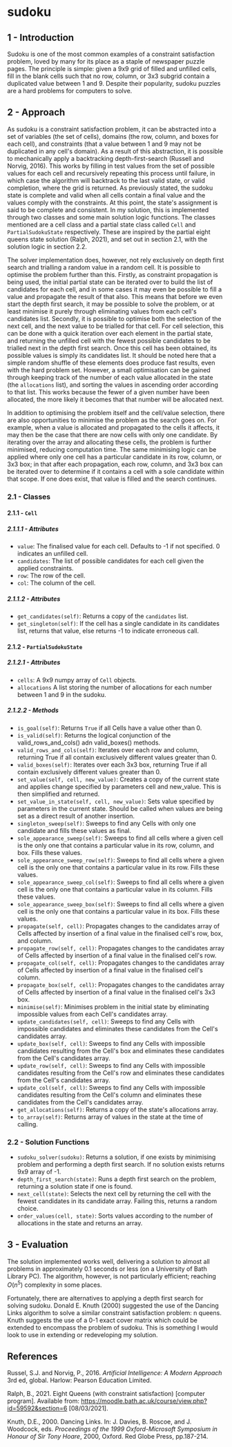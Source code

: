 # sudoku

## 1 - Introduction
Sudoku is one of the most common examples of a constraint satisfaction problem, loved by many for its place as a staple of newspaper puzzle pages. The principle is simple: given a 9x9 grid of filled and unfilled cells, fill in the blank cells such that no row, column, or 3x3 subgrid contain a duplicated value between 1 and 9. Despite their popularity, sudoku puzzles are a hard problems for computers to solve.

## 2 - Approach

As sudoku is a constraint satisfaction problem, it can be abstracted into a set of variables (the set of cells), domains (the row, column, and boxes for each cell), and constraints (that a value between 1 and 9 may not be duplicated in any cell's domain). As a result of this abstraction, it is possible to mechanically apply a backtracking depth-first-search (Russell and Norvig, 2016). This works by filling in test values from the set of possible values for each cell and recursively repeating this process until failure, in which case the algorithm will backtrack to the last valid state, or valid completion, where the grid is returned. As previously stated, the sudoku state is complete and valid when all cells contain a final value and the values comply with the constraints. At this point, the state's assignment is said to be complete and consistent. In my solution, this is implemented through two classes and some main solution logic functions. The classes mentioned are a cell class and a partial state class called `Cell` and `PartialSudokuState` respectively. These are inspired by the partial eight queens state solution (Ralph, 2021), and set out in section 2.1, with the solution logic in section 2.2.

The solver implementation does, however, not rely exclusively on depth first search and trialling a random value in a random cell. It is possible to optimise the problem further than this. Firstly, as constraint propagation is being used, the initial partial state can be iterated over to build the list of candidates for each cell, and in some cases it may even be possible to fill a value and propagate the result of that also. This means that before we even start the depth first search, it may be possible to solve the problem, or at least minimise it purely through eliminating values from each cell's candidates list. Secondly, it is possible to optimise both the selection of the next cell, and the next value to be trialled for that cell. For cell selection, this can be done with a quick iteration over each element in the partial state, and returning the unfilled cell with the fewest possible candidates to be trialled next in the depth first search. Once this cell has been obtained, its possible values is simply its candidates list. It should be noted here that a simple random shuffle of these elements does produce fast results, even with the hard problem set. However, a small optimisation can be gained through keeping track of the number of each value allocated in the state (the `allocations` list), and sorting the values in ascending order according to that list. This works because the fewer of a given number have been allocated, the more likely it becomes that that number will be allocated next.

In addition to optimising the problem itself and the cell/value selection, there are also opportunities to minimise the problem as the search goes on. For example, when a value is allocated and propagated to the cells it affects, it may then be the case that there are now cells with only one candidate. By iterating over the array and allocating these cells, the problem is further minimised, reducing computation time. The same minimising logic can be applied where only one cell has a particular candidate in its row, column, or 3x3 box; in that after each propagation, each row, column, and 3x3 box can be iterated over to determine if it contains a cell with a sole candidate within that scope. If one does exist, that value is filled and the search continues.

### 2.1 - Classes

#### 2.1.1 - `Cell`

##### 2.1.1.1 - Attributes
- `value`: The finalised value for each cell. Defaults to -1 if not specified. 0 indicates an unfilled cell.
- `candidates`: The list of possible candidates for each cell given the applied constraints.
- `row`: The row of the cell.
- `col`: The column of the cell.

##### 2.1.1.2 - Attributes
- `get_candidates(self)`: Returns a copy of the `candidates` list.
- `get_singleton(self)`: If the cell has a single candidate in its candidates list, returns that value, else returns -1 to indicate erroneous call.

#### 2.1.2 - `PartialSudokuState`

##### 2.1.2.1 - Attributes
- `cells`: A 9x9 numpy array of `Cell` objects.
- `allocations` A list storing the number of allocations for each number between 1 and 9 in the sudoku.

##### 2.1.2.2 - Methods
- `is_goal(self)`: Returns `True` if all Cells have a value other than 0.
- `is_valid(self)`: Returns the logical conjunction of the valid_rows_and_cols() adn valid_boxes() methods.
- `valid_rows_and_cols(self)`: Iterates over each row and column, returning True if all contain exclusively different values greater than 0.
- `valid_boxes(self)`: Iterates over each 3x3 box, returning True if all contain exclusively different values greater than 0.
- `set_value(self, cell, new_value)`: Creates a copy of the current state and applies change specified by parameters cell and new_value. This is then simplified and returned.
- `set_value_in_state(self, cell, new_value)`: Sets value specified by parameters in the current state. Should be called when values are being set as a direct result of another insertion.
- `singleton_sweep(self)`: Sweeps to find any Cells with only one candidate and fills these values as final.
- `sole_appearance_sweep(self)`: Sweeps to find all cells where a given cell is the only one that contains a particular value in its row, column, and box. Fills these values.
- `sole_appearance_sweep_row(self)`: Sweeps to find all cells where a given cell is the only one that contains a particular value in its row. Fills these values.
- `sole_appearance_sweep_col(self)`: Sweeps to find all cells where a given cell is the only one that contains a particular value in its column. Fills these values.
- `sole_appearance_sweep_box(self)`: Sweeps to find all cells where a given cell is the only one that contains a particular value in its box. Fills these values.
- `propagate(self, cell)`: Propagates changes to the candidates array of Cells affected by insertion of a final value in the finalised cell's row, box, and column.
- `propagate_row(self, cell)`: Propagates changes to the candidates array of Cells affected by insertion of a final value in the finalised cell's row.
- `propagate_col(self, cell)`: Propagates changes to the candidates array of Cells affected by insertion of a final value in the finalised cell's column.
- `propagate_box(self, cell)`: Propagates changes to the candidates array of Cells affected by insertion of a final value in the finalised cell's 3x3 box.
- `minimise(self)`: Minimises problem in the initial state by eliminating impossible values from each Cell's candidates array.
- `update_candidates(self, cell)`: Sweeps to find any Cells with impossible candidates and eliminates these candidates from the Cell's candidates array.
- `update_box(self, cell)`: Sweeps to find any Cells with impossible candidates resulting from the Cell's box and eliminates these candidates from the Cell's candidates array.
- `update_row(self, cell)`: Sweeps to find any Cells with impossible candidates resulting from the Cell's row and eliminates these candidates from the Cell's candidates array.
- `update_col(self, cell)`: Sweeps to find any Cells with impossible candidates resulting from the Cell's column and eliminates these candidates from the Cell's candidates array.
- `get_allocations(self)`: Returns a copy of the state's allocations array.
- `to_array(self)`: Returns array of values in the state at the time of calling.

### 2.2 - Solution Functions

- `sudoku_solver(sudoku)`: Returns a solution, if one exists by minimising problem and performing a depth first search. If no solution exists returns 9x9 array of -1.
- `depth_first_search(state)`: Runs a depth first search on the problem, returning a solution state if one is found.
- `next_cell(state)`: Selects the next cell by returning the cell with the fewest candidates in its candidate array. Failing this, returns a random choice.
- `order_values(cell, state)`: Sorts values according to the number of allocations in the state and returns an array.

## 3 - Evaluation

The solution implemented works well, delivering a solution to almost all problems in approximately 0.1 seconds or less (on a University of Bath Library PC). The algorithm, however, is not particularly efficient; reaching $O(n^5)$ complexity in some places.

Fortunately, there are alternatives to applying a depth first search for solving sudoku. Donald E. Knuth (2000) suggested the use of the Dancing Links algorithm to solve a similar constraint satisfaction problem: n queens. Knuth suggests the use of a 0-1 exact cover matrix which could be extended to encompass the problem of sudoku. This is something I would look to use in extending or redeveloping my solution.



## References

Russel, S.J. and Norvig, P., 2016. *Artificial Intelligence: A Modern Approach* 3rd ed, global. Harlow: Pearson Education Limited.

Ralph, B., 2021. Eight Queens (with constraint satisfaction) [computer program]. Available from: https://moodle.bath.ac.uk/course/view.php?id=59592&section=6 [08/03/2021].

Knuth, D.E., 2000. Dancing Links. In: J. Davies, B. Roscoe, and J. Woodcock, eds. *Proceedings of the 1999 Oxford-Microsoft Symposium in Honour of Sir Tony Hoare*, 2000, Oxford. Red Globe Press, pp.187-214.


